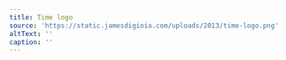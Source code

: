 ```yaml
---
title: Time logo
source: 'https://static.jamesdigioia.com/uploads/2013/time-logo.png'
altText: ''
caption: ''
---
```



